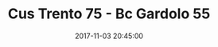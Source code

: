 ---
title: Cus Trento 75 - Bc Gardolo 55
date: 2017-11-03 20:45:00
squadra-a: Bc Gardolo
punteggio-a: 55
squadra-b: Cus Trento
punteggio-b: 75
partite/squadra: serie-d-17-18
luogo: PALESTRA SANBAPOLIS
categoria: serie d
---